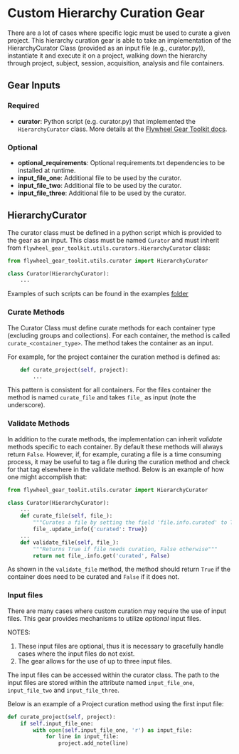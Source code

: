 
# Custom Hierarchy Curation Gear
There are a lot of cases where specific logic must be used to curate a given project. 
This hierarchy curation gear is able to take an implementation of the HierarchyCurator Class 
(provided as an input file (e.g., curator.py)), instantiate it and 
execute it on a project, walking down the hierarchy through project, subject, session, 
acquisition, analysis and file containers.

## Gear Inputs

### Required
* **curator**: Python script (e.g. curator.py) that implemented the `HierarchyCurator` class. 
More details at the [Flywheel Gear Toolkit docs](https://gear-toolkit.readthedocs.io/en/latest/utils.html#curator).
### Optional
* **optional_requirements**: Optional requirements.txt dependencies to be installed at runtime.
* **input_file_one**: Additional file to be used by the curator. 
* **input_file_two**: Additional file to be used by the curator.
* **input_file_three**: Additional file to be used by the curator.

## HierarchyCurator
The curator class must be defined in a python script which is provided to the gear
as an input. This class must be named `Curator` and must inherit from `flywheel_gear_toolkit.utils.curators.HierarchyCurator`
class:
```python
from flywheel_gear_toolit.utils.curator import HierarchyCurator

class Curator(HierarchyCurator):
    ...
```

Examples of such scripts can be found in the examples [folder](./examples)

### Curate Methods
The Curator Class must define curate methods for each container type 
(excluding groups and collections). For each container, the method is 
called `curate_<container_type>`. The method takes the container as an input.

For example, for the project container the curation method is defined as:
```python
    def curate_project(self, project):
        ...
```

This pattern is consistent for all containers. For the files container the method is 
named `curate_file` and takes `file_` as input (note the underscore).

### Validate Methods
In addition to the curate methods, the implementation can inherit _validate_ methods 
specific to each container. By default these methods will always return `False`. 
However, if, for example, curating a file is a time consuming process, it may be useful 
to tag a file during the curation method and check for that tag elsewhere in the 
validate method. Below is an example of how one might accomplish that:

```python
from flywheel_gear_toolit.utils.curator import HierarchyCurator

class Curator(HierarchyCurator):
	...
	def curate_file(self, file_):
		"""Curates a file by setting the field 'file.info.curated' to True"""
		file_.update_info({'curated': True})
	...
	def validate_file(self, file_):
		"""Returns True if file needs curation, False otherwise"""
		return not file_.info.get('curated', False)
```

As shown in the `validate_file` method, the method should return `True` if the 
container does need to be curated and `False` if it does not.

### Input files
There are many cases where custom curation may require the use of input files. 
This gear provides mechanisms to utilize _optional_ input files.

NOTES:
1. These input files are optional, thus it is necessary to gracefully handle cases 
where the input files do not exist.
2. The gear  allows for the use of up to three input files.

The input files can be accessed within the curator class. The path to the input files 
are stored within the attribute named `input_file_one`, `input_file_two` and 
`input_file_three`.

Below is an example of a Project curation method using the first input file:
```python
def curate_project(self, project):
	if self.input_file_one:
		with open(self.input_file_one, 'r') as input_file:
			for line in input_file:
				project.add_note(line)
```
